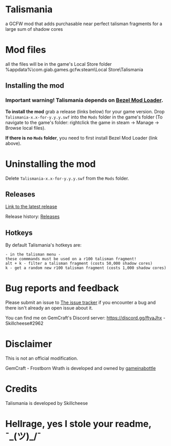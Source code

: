 # Talismania
a GCFW mod that adds purchasable near perfect talisman fragments for a large sum of shadow cores

# Mod files
all the files will be in the game's Local Store folder
%appdata%\com.giab.games.gcfw.steam\Local Store\Talismania

## Installing the mod
### Important warning! Talismania depends on [Bezel Mod Loader](https://github.com/gemforce-team/BezelModLoader).
**To install the mod** grab a release (links below) for your game version. Drop `Talismania-x.x-for-y.y.y.swf` into the `Mods` folder in the game's folder (To navigate to the game's folder: rightclick the game in steam -> Manage -> Browse local files).

**If there is no `Mods` folder**, you need to first install Bezel Mod Loader (link above).

# Uninstalling the mod
Delete `Talismania-x.x-for-y.y.y.swf` from the `Mods` folder.

## Releases
[Link to the latest release](https://github.com/Skillcheese/Talismania/releases/latest)

Release history: [Releases](https://github.com/Skillcheese/Talismania/releases)

## Hotkeys
By default Talismania's hotkeys are:
```
- in the talisman menu -
these commmands must be used on a r100 talisman fragment!
alt + k - filter a talisman fragment (costs 50,000 shadow cores)
k - get a random new r100 talisman fragment (costs 1,000 shadow cores)
```

# Bug reports and feedback
Please submit an issue to [The issue tracker](https://github.com/Skillcheese/Talismania/issues) if you encounter a bug and there isn't already an open issue about it.

You can find me on GemCraft's Discord server: https://discord.gg/ftyaJhx - Skillcheese#2962


# Disclaimer
This is not an official modification.

GemCraft - Frostborn Wrath is developed and owned by [gameinabottle](http://gameinabottle.com/)


# Credits
Talismania is developed by Skillcheese


# Hellrage, yes I stole your readme, ¯\_(ツ)_/¯
